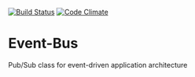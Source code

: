 [![Build Status](https://travis-ci.org/dverbovyi/Event-Bus.svg?branch=master)](https://travis-ci.org/dverbovyi/Event-Driver)
[![Code Climate](https://codeclimate.com/github/dverbovyi/Event-Driver/badges/gpa.svg)](https://codeclimate.com/github/dverbovyi/Event-Driver)
# Event-Bus

Pub/Sub class for event-driven application architecture

